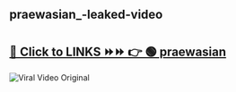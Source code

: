 
 ## praewasian_-leaked-video 

# <h2><a href="https://clipsfans.com/praewasian_&ref=git">🔗 Click to LINKS ⏩⏩ 👉 🟢 praewasian  </a></h2>

<a href="https://clipsfans.com/praewasian_&ref=git" rel="nofollow" data-target="animated-image.originalLink"><img src="https://i.ibb.co.com/xMMVF88/686577567.gif" alt="Viral Video Original" style="max-width: 100%; display: inline-block;" data-target="animated-image.originalImage"></a>
